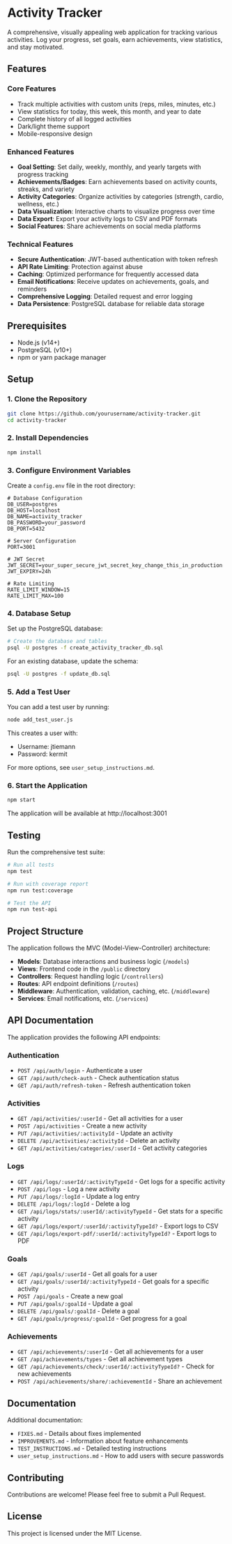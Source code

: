 # Activity Tracker

A comprehensive, visually appealing web application for tracking various activities. Log your progress, set goals, earn achievements, view statistics, and stay motivated.

## Features

### Core Features
- Track multiple activities with custom units (reps, miles, minutes, etc.)
- View statistics for today, this week, this month, and year to date
- Complete history of all logged activities
- Dark/light theme support
- Mobile-responsive design

### Enhanced Features
- **Goal Setting**: Set daily, weekly, monthly, and yearly targets with progress tracking
- **Achievements/Badges**: Earn achievements based on activity counts, streaks, and variety
- **Activity Categories**: Organize activities by categories (strength, cardio, wellness, etc.)
- **Data Visualization**: Interactive charts to visualize progress over time
- **Data Export**: Export your activity logs to CSV and PDF formats
- **Social Features**: Share achievements on social media platforms

### Technical Features
- **Secure Authentication**: JWT-based authentication with token refresh
- **API Rate Limiting**: Protection against abuse
- **Caching**: Optimized performance for frequently accessed data
- **Email Notifications**: Receive updates on achievements, goals, and reminders
- **Comprehensive Logging**: Detailed request and error logging
- **Data Persistence**: PostgreSQL database for reliable data storage

## Prerequisites

- Node.js (v14+)
- PostgreSQL (v10+)
- npm or yarn package manager

## Setup

### 1. Clone the Repository

```bash
git clone https://github.com/yourusername/activity-tracker.git
cd activity-tracker
```

### 2. Install Dependencies

```bash
npm install
```

### 3. Configure Environment Variables

Create a `config.env` file in the root directory:

```
# Database Configuration
DB_USER=postgres
DB_HOST=localhost
DB_NAME=activity_tracker
DB_PASSWORD=your_password
DB_PORT=5432

# Server Configuration
PORT=3001

# JWT Secret
JWT_SECRET=your_super_secure_jwt_secret_key_change_this_in_production
JWT_EXPIRY=24h

# Rate Limiting
RATE_LIMIT_WINDOW=15
RATE_LIMIT_MAX=100
```

### 4. Database Setup

Set up the PostgreSQL database:

```bash
# Create the database and tables
psql -U postgres -f create_activity_tracker_db.sql
```

For an existing database, update the schema:

```bash
psql -U postgres -f update_db.sql
```

### 5. Add a Test User

You can add a test user by running:

```bash
node add_test_user.js
```

This creates a user with:
- Username: jtiemann
- Password: kermit

For more options, see `user_setup_instructions.md`.

### 6. Start the Application

```bash
npm start
```

The application will be available at http://localhost:3001

## Testing

Run the comprehensive test suite:

```bash
# Run all tests
npm test

# Run with coverage report
npm run test:coverage

# Test the API
npm run test-api
```

## Project Structure

The application follows the MVC (Model-View-Controller) architecture:

- **Models**: Database interactions and business logic (`/models`)
- **Views**: Frontend code in the `/public` directory
- **Controllers**: Request handling logic (`/controllers`)
- **Routes**: API endpoint definitions (`/routes`)
- **Middleware**: Authentication, validation, caching, etc. (`/middleware`)
- **Services**: Email notifications, etc. (`/services`)

## API Documentation

The application provides the following API endpoints:

### Authentication

- `POST /api/auth/login` - Authenticate a user
- `GET /api/auth/check-auth` - Check authentication status
- `GET /api/auth/refresh-token` - Refresh authentication token

### Activities

- `GET /api/activities/:userId` - Get all activities for a user
- `POST /api/activities` - Create a new activity
- `PUT /api/activities/:activityId` - Update an activity
- `DELETE /api/activities/:activityId` - Delete an activity
- `GET /api/activities/categories/:userId` - Get activity categories

### Logs

- `GET /api/logs/:userId/:activityTypeId` - Get logs for a specific activity
- `POST /api/logs` - Log a new activity
- `PUT /api/logs/:logId` - Update a log entry
- `DELETE /api/logs/:logId` - Delete a log
- `GET /api/logs/stats/:userId/:activityTypeId` - Get stats for a specific activity
- `GET /api/logs/export/:userId/:activityTypeId?` - Export logs to CSV
- `GET /api/logs/export-pdf/:userId/:activityTypeId?` - Export logs to PDF

### Goals

- `GET /api/goals/:userId` - Get all goals for a user
- `GET /api/goals/:userId/:activityTypeId` - Get goals for a specific activity
- `POST /api/goals` - Create a new goal
- `PUT /api/goals/:goalId` - Update a goal
- `DELETE /api/goals/:goalId` - Delete a goal
- `GET /api/goals/progress/:goalId` - Get progress for a goal

### Achievements

- `GET /api/achievements/:userId` - Get all achievements for a user
- `GET /api/achievements/types` - Get all achievement types
- `GET /api/achievements/check/:userId/:activityTypeId?` - Check for new achievements
- `POST /api/achievements/share/:achievementId` - Share an achievement

## Documentation

Additional documentation:

- `FIXES.md` - Details about fixes implemented
- `IMPROVEMENTS.md` - Information about feature enhancements
- `TEST_INSTRUCTIONS.md` - Detailed testing instructions
- `user_setup_instructions.md` - How to add users with secure passwords

## Contributing

Contributions are welcome! Please feel free to submit a Pull Request.

## License

This project is licensed under the MIT License.
